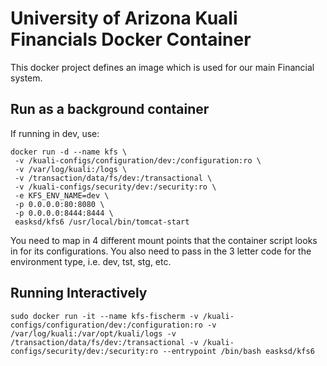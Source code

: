 University of Arizona Kuali Financials Docker Container
=======================================================

This docker project defines an image which is used for our main Financial system.

Run as a background container
-----------------------------
If running in dev, use:

    docker run -d --name kfs \
     -v /kuali-configs/configuration/dev:/configuration:ro \
     -v /var/log/kuali:/logs \
     -v /transaction/data/fs/dev:/transactional \
     -v /kuali-configs/security/dev:/security:ro \
     -e KFS_ENV_NAME=dev \
     -p 0.0.0.0:80:8080 \
     -p 0.0.0.0:8444:8444 \
     easksd/kfs6 /usr/local/bin/tomcat-start


You need to map in 4 different mount points that the container script looks in for its configurations.  You also need to pass in the 3 letter code for the environment type, i.e. dev, tst, stg, etc.



Running Interactively
---------------------

    sudo docker run -it --name kfs-fischerm -v /kuali-configs/configuration/dev:/configuration:ro -v /var/log/kuali:/var/opt/kuali/logs -v /transaction/data/fs/dev:/transactional -v /kuali-configs/security/dev:/security:ro --entrypoint /bin/bash easksd/kfs6


